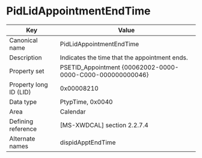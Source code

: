 # PidLidAppointmentEndTime

| Key | Value |
|---|---|
| Canonical name | PidLidAppointmentEndTime |
| Description | Indicates the time that the appointment ends. |
| Property set | PSETID_Appointment {00062002-0000-0000-C000-000000000046} |
| Property long ID (LID) | 0x00008210 |
| Data type | PtypTime, 0x0040 |
| Area | Calendar |
| Defining reference | [MS-XWDCAL] section 2.2.7.4 |
| Alternate names | dispidApptEndTime |
